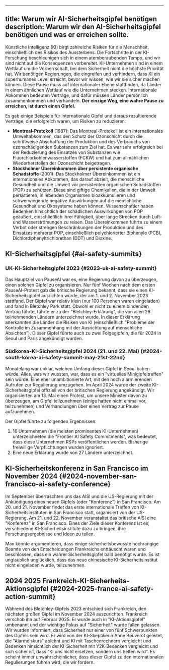

---
title: Warum wir AI-Sicherheitsgipfel benötigen
description: Warum wir den AI-Sicherheitsgipfel benötigen und was er erreichen sollte.
---

Künstliche Intelligenz (KI) birgt zahlreiche Risiken für die Menschheit, einschließlich des Risikos des Aussterbens.
Die Fortschritte in der KI-Forschung beschleunigen sich in einem atemberaubenden Tempo, und wir sind nicht auf die Konsequenzen vorbereitet.
KI-Unternehmen sind in einem Wettlauf um die Vorherrschaft, bei dem Sicherheit nicht die höchste Priorität hat.
Wir benötigen Regierungen, die eingreifen und verhindern, dass KI ein superhumanes Level erreicht, bevor wir wissen, wie wir sie sicher machen können.
Diese Pause muss auf internationaler Ebene stattfinden, da Länder in einem ähnlichen Wettlauf wie die Unternehmen stecken.
Internationale Abkommen bedeuten Verträge, und dafür müssen Länder persönlich zusammenkommen und verhandeln.
**Der einzige Weg, eine wahre Pause zu erreichen, ist durch einen Gipfel.**

Es gab einige Beispiele für internationale Gipfel und daraus resultierende Verträge, die erfolgreich waren, um Risiken zu reduzieren:

- **Montreal-Protokoll** (1987): Das Montreal-Protokoll ist ein internationales Umweltabkommen, das den Schutz der Ozonschicht durch die schrittweise Abschaffung der Produktion und des Verbrauchs von ozonschädigenden Substanzen zum Ziel hat. Es war sehr erfolgreich bei der Reduzierung des Einsatzes von Substanzen wie Fluorchlorkohlenwasserstoffen (FCKW) und hat zum allmählichen Wiederherstellen der Ozonschicht beigetragen.
- **Stockholmer Übereinkommen über persistente organische Schadstoffe** (2001): Das Stockholmer Übereinkommen ist ein internationales Abkommen, das darauf abzielt, die menschliche Gesundheit und die Umwelt vor persistenten organischen Schadstoffen (POP) zu schützen. Diese sind giftige Chemikalien, die in der Umwelt persistieren, in lebenden Organismen bioakkumulieren und schwerwiegende negative Auswirkungen auf die menschliche Gesundheit und Ökosysteme haben können. Wissenschaftler haben Bedenken hinsichtlich der schädlichen Auswirkungen von POP geäußert, einschließlich ihrer Fähigkeit, über lange Strecken durch Luft- und Wasserströmungen zu reisen. Das Übereinkommen führte zu einem Verbot oder strengen Beschränkungen der Produktion und des Einsatzes mehrerer POP, einschließlich polychlorierter Biphenyle (PCB), Dichlordiphenyltrichlorethan (DDT) und Dioxine.

## KI-Sicherheitsgipfel {#ai-safety-summits}

### UK-KI-Sicherheitsgipfel 2023 {#2023-uk-ai-safety-summit}

Das Hauptziel von PauseAI war es, eine Regierung davon zu überzeugen, einen solchen Gipfel zu organisieren.
Nur fünf Wochen nach dem ersten PauseAI-Protest gab die britische Regierung bekannt, dass sie einen KI-Sicherheitsgipfel ausrichten würde, der am 1. und 2. November 2023 stattfand.
Der Gipfel war relativ klein (nur 100 Personen waren eingeladen) und fand in Bletchley Park statt.
Obwohl er nicht zu einem bindenden Vertrag führte, führte er zu der "Bletchley-Erklärung", die von allen 28 teilnehmenden Ländern unterzeichnet wurde.
In dieser Erklärung anerkannten die Länder die Risiken von KI (einschließlich "Probleme der Kontrolle im Zusammenhang mit der Ausrichtung auf menschliche Absichten").
Dieser Gipfel führte auch zu zwei Folgegipfeln, die für 2024 in Seoul und Paris angekündigt wurden.

### Südkorea-KI-Sicherheitsgipfel 2024 (21. und 22. Mai) {#2024-south-korea-ai-safety-summit-may-21st-22nd}

Monatelang war unklar, welchen Umfang dieser Gipfel in Seoul haben würde.
Alles, was wir wussten, war, dass es ein "virtuelles Minigipfeltreffen" sein würde.
Eine eher unambitionierte Art, mit den hoch alarmierenden Aufrufen zur Regulierung umzugehen.
Im April 2024 wurde der zweite KI-Sicherheitsgipfel offiziell von der britischen Regierung angekündigt.
Wir organisierten am 13. Mai einen Protest, um unsere Minister davon zu überzeugen, am Gipfel teilzunehmen (einige hatten nicht einmal vor, teilzunehmen) und Verhandlungen über einen Vertrag zur Pause aufzunehmen.

Der Gipfel führte zu folgenden Ergebnissen:

1. 16 Unternehmen (die meisten prominenten KI-Unternehmen) unterzeichneten die "Frontier AI Safety Commitments", was bedeutet, dass diese Unternehmen RSPs veröffentlichen werden. Bisherige freiwillige Verpflichtungen wurden ignoriert.
2. Eine neue Erklärung wurde von 27 Ländern unterzeichnet.

## KI-Sicherheitskonferenz in San Francisco im November 2024 {#2024-november-san-francisco-ai-safety-conference}

Im September überraschten uns das AISI und die US-Regierung mit der Ankündigung eines neuen Gipfels (oder "Konferenz") in San Francisco.
Am 20. und 21. November findet das erste internationale Treffen von KI-Sicherheitsinstituten in San Francisco statt, organisiert von der US-Regierung.
Am 21. und 22. November veranstaltet das britische AISI eine "Konferenz" in San Francisco.
Eines der Ziele dieser Konferenz ist es, verschiedene KI-Sicherheitsinstitute dazu zu bringen, ihre Forschungsergebnisse und Ideen zu teilen.

Man könnte argumentieren, dass einige sicherheitsbewusste hochrangige Beamte von den Entscheidungen Frankreichs enttäuscht waren und beschlossen, dass ein wahrer Sicherheitsgipfel bald benötigt wurde.
Es ist unglaublich unglücklich, dass das neue chinesische KI-Sicherheitsinstitut nicht eingeladen wurde, teilzunehmen.

## ~~2024~~ 2025 Frankreich-KI-~~Sicherheits~~-Aktionsgipfel {#2024-2025-france-ai-safety-action-summit}

Während des Bletchley-Gipfels 2023 entschied sich Frankreich, den nächsten großen Gipfel im November 2024 auszurichten.
Frankreich verschob ihn auf Februar 2025.
Er wurde auch in "KI-Aktionsgipfel" umbenannt und der wichtige Fokus auf "Sicherheit" wurde fallen gelassen.
Wir wurden informiert, dass Sicherheit nur einer von fünf Schwerpunkten des Gipfels sein wird.
Er wird von der KI-Skeptikerin Anne Bouverot geleitet, die "Alarmdiskurs" ablehnt und KI mit Taschenrechnern vergleicht und Bedenken hinsichtlich der KI-Sicherheit mit Y2K-Bedenken vergleicht und sich sicher ist, dass "KI uns nicht ersetzen, sondern uns helfen wird".
Es scheint immer unwahrscheinlicher, dass dieser Gipfel zu den internationalen Regulierungen führen wird, die wir fordern.
